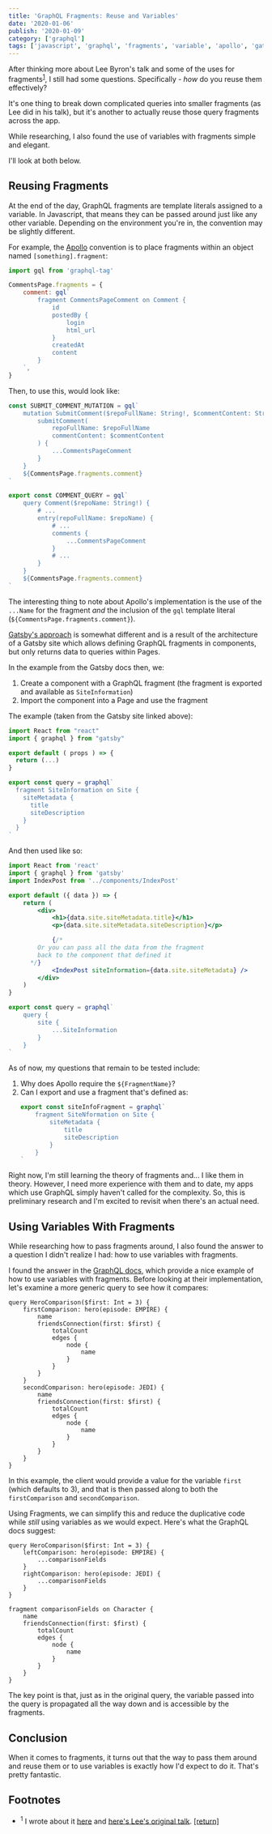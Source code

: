 ```yaml
---
title: 'GraphQL Fragments: Reuse and Variables'
date: '2020-01-06'
publish: '2020-01-09'
category: ['graphql']
tags: ['javascript', 'graphql', 'fragments', 'variable', 'apollo', 'gatsby']
---
```


After thinking more about Lee Byron's talk and some of the uses for fragments<sup>[1](#footnotes)</sup><a id="fn1"></a>, I still had some questions. Specifically - _how_ do you reuse them effectively?

It's one thing to break down complicated queries into smaller fragments (as Lee did in his talk), but it's another to actually reuse those query fragments across the app.

While researching, I also found the use of variables with fragments simple and elegant.

I'll look at both below.

## Reusing Fragments

At the end of the day, GraphQL fragments are template literals assigned to a variable. In Javascript, that means they can be passed around just like any other variable. Depending on the environment you're in, the convention may be slightly different.

For example, the [Apollo](https://www.apollographql.com/docs/react/data/fragments/#reusing-fragments) convention is to place fragments within an object named `[something].fragment`:

```javascript:title=CommentsFragment.js
import gql from 'graphql-tag'

CommentsPage.fragments = {
    comment: gql`
        fragment CommentsPageComment on Comment {
            id
            postedBy {
                login
                html_url
            }
            createdAt
            content
        }
    `,
}
```

Then, to use this, would look like:

```javascript:title=UsingFragments.js
const SUBMIT_COMMENT_MUTATION = gql`
    mutation SubmitComment($repoFullName: String!, $commentContent: String!) {
        submitComment(
            repoFullName: $repoFullName
            commentContent: $commentContent
        ) {
            ...CommentsPageComment
        }
    }
    ${CommentsPage.fragments.comment}
`

export const COMMENT_QUERY = gql`
    query Comment($repoName: String!) {
        # ...
        entry(repoFullName: $repoName) {
            # ...
            comments {
                ...CommentsPageComment
            }
            # ...
        }
    }
    ${CommentsPage.fragments.comment}
`
```

The interesting thing to note about Apollo's implementation is the use of the `...Name` for the fragment _and_ the inclusion of the `gql` template literal (`${CommentsPage.fragments.comment}`).

[Gatsby's approach](https://www.gatsbyjs.org/docs/using-graphql-fragments/#creating-and-using-a-fragment) is somewhat different and is a result of the architecture of a Gatsby site which allows defining GraphQL fragments in components, but only returns data to queries within Pages.

In the example from the Gatsby docs then, we:

1. Create a component with a GraphQL fragment (the fragment is exported and available as `SiteInformation`)
2. Import the component into a Page and use the fragment

The example (taken from the Gatsby site linked above):

```javascript:title=src/components/IndexPost.jsx
import React from "react"
import { graphql } from "gatsby"

export default ( props ) => {
  return (...)
}

export const query = graphql`
  fragment SiteInformation on Site {
    siteMetadata {
      title
      siteDescription
    }
  }
`
```

And then used like so:

```javascript:title=src/pages/main.jsx
import React from 'react'
import { graphql } from 'gatsby'
import IndexPost from '../components/IndexPost'

export default ({ data }) => {
    return (
        <div>
            <h1>{data.site.siteMetadata.title}</h1>
            <p>{data.site.siteMetadata.siteDescription}</p>

            {/*
        Or you can pass all the data from the fragment
        back to the component that defined it
      */}
            <IndexPost siteInformation={data.site.siteMetadata} />
        </div>
    )
}

export const query = graphql`
    query {
        site {
            ...SiteInformation
        }
    }
`
```

As of now, my questions that remain to be tested include:

1. Why does Apollo require the `${FragmentName}`?
2. Can I export and use a fragment that's defined as:
    ```javascript:title=siteInfoFragment.js
    export const siteInfoFragment = graphql`
        fragment SiteNformation on Site {
            siteMetadata {
                title
                siteDescription
            }
        }
    `
    ```

Right now, I'm still learning the theory of fragments and... I like them in theory. However, I need more experience with them and to date, my apps which use GraphQL simply haven't called for the complexity. So, this is preliminary research and I'm excited to revisit when there's an actual need.

## Using Variables With Fragments

While researching how to pass fragments around, I also found the answer to a question I didn't realize I had: how to use variables with fragments.

I found the answer in the [GraphQL docs](https://graphql.org/learn/queries/#using-variables-inside-fragments), which provide a nice example of how to use variables with fragments. Before looking at their implementation, let's examine a more generic query to see how it compares:

```graphql:title=HeroComparison.gql
query HeroComparison($first: Int = 3) {
    firstComparison: hero(episode: EMPIRE) {
        name
        friendsConnection(first: $first) {
            totalCount
            edges {
                node {
                    name
                }
            }
        }
    }
    secondComparison: hero(episode: JEDI) {
        name
        friendsConnection(first: $first) {
            totalCount
            edges {
                node {
                    name
                }
            }
        }
    }
}
```

In this example, the client would provide a value for the variable `first` (which defaults to 3), and that is then passed along to both the `firstComparison` and `secondComparison`.

Using Fragments, we can simplify this and reduce the duplicative code while _still_ using variables as we would expect. Here's what the GraphQL docs suggest:

```graphql:title=HeroComparisonWithFragments.gql
query HeroComparison($first: Int = 3) {
    leftComparison: hero(episode: EMPIRE) {
        ...comparisonFields
    }
    rightComparison: hero(episode: JEDI) {
        ...comparisonFields
    }
}

fragment comparisonFields on Character {
    name
    friendsConnection(first: $first) {
        totalCount
        edges {
            node {
                name
            }
        }
    }
}
```

The key point is that, just as in the original query, the variable passed into the query is propagated all the way down and is accessible by the fragments.

## Conclusion

When it comes to fragments, it turns out that the way to pass them around and reuse them or to use variables is exactly how I'd expect to do it. That's pretty fantastic.

## Footnotes

-   <sup>1</sup> I wrote about it [here](../../2020-01-04/graphql-fragments/) and [here's Lee's original talk](https://www.youtube.com/watch?v=pLvrZPSzHxo). [[return]](#fn1)
